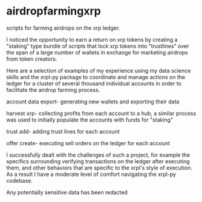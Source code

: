 # airdropfarmingxrp
scripts for farming airdrops on the xrp ledger. 

I noticed the opportunity to earn a return on xrp tokens by
creating a "staking" type bundle of scripts that lock xrp tokens into "trustlines" over the 
span of a large number of wallets in exchange for marketing airdrops from token creators. 

Here are a selection of examples of my experience using my data science skills and the xrpl-py package to coordinate
and manage actions on the ledger for a cluster of several thousand individual accounts in order to facilitate
the airdrop farming process. 

account data export- generating new wallets and exporting their data

harvest xrp- collecting profits from each account to a hub, a similar process was used
to initially populate the accounts with funds for "staking"

trust add- adding trust lines for each account

offer create- executing sell orders on the ledger for each account

I successfully dealt with the challenges of such a project, for example the specifics surrounding verifying
transactions on the ledger after executing them, and other behaviors that are specific to the xrpl's 
style of execution. As a result I have a moderate level of comfort navigating the xrpl-py codebase. 

Any potentially sensitive data has been redacted 
